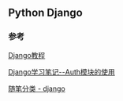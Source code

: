 ## Python Django


### 参考
[Django教程](http://www.liujiangblog.com/course/django/88)  


[Django学习笔记--Auth模块的使用](https://www.jianshu.com/p/a79b6d3bc9f3)  

[随笔分类 - django](https://www.cnblogs.com/kongzhagen/category/976657.html)  


